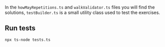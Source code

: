 In the `howMayRepetitions.ts` and `walkValidator.ts` files you will find the solutions, `testBuilder.ts` is a small utility class used to test the exercises.

## Run tests

```
npx ts-node tests.ts
```